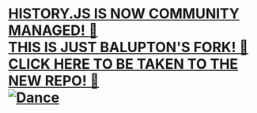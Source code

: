 # [HISTORY.JS IS NOW COMMUNITY MANAGED! :cake: <br/> THIS IS JUST BALUPTON'S FORK! :cake: <br/> CLICK HERE TO BE TAKEN TO THE NEW REPO! :cake: <br/> ![Dance](http://i683.photobucket.com/albums/vv191/Beckybert/Dancers/dancinstickman.gif)](https://github.com/browserstate/history.js)
